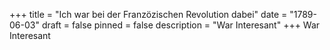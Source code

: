 +++
title = "Ich war bei der Franzözischen Revolution dabei"
date = "1789-06-03"
draft = false
pinned = false
description = "War Interesant"
+++
War Interesant